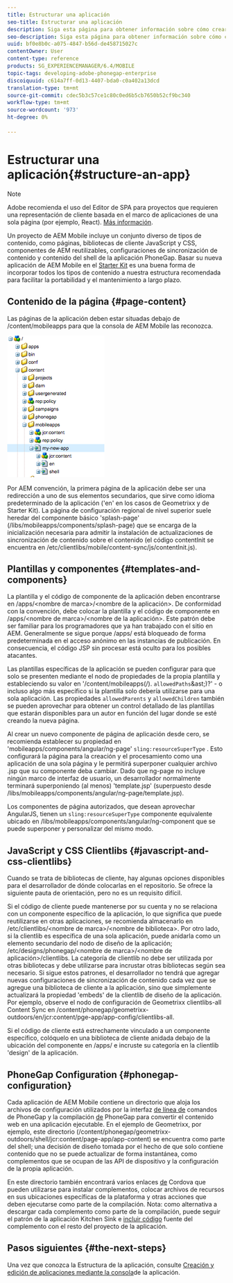 ```yaml
---
title: Estructurar una aplicación
seo-title: Estructurar una aplicación
description: Siga esta página para obtener información sobre cómo crear la estructura de una aplicación. Esta página describe cómo estructurar plantillas y componentes junto con información sobre JavaScript y CSS Clientlibs.
seo-description: Siga esta página para obtener información sobre cómo crear la estructura de una aplicación. Esta página describe cómo estructurar plantillas y componentes junto con información sobre JavaScript y CSS Clientlibs.
uuid: bf0e8b0c-a075-4847-b56d-de458715027c
contentOwner: User
content-type: reference
products: SG_EXPERIENCEMANAGER/6.4/MOBILE
topic-tags: developing-adobe-phonegap-enterprise
discoiquuid: c614a7ff-0d13-4407-bda0-c0a402a13dcd
translation-type: tm+mt
source-git-commit: cdec5b3c57ce1c80c0ed6b5cb7650b52cf9bc340
workflow-type: tm+mt
source-wordcount: '973'
ht-degree: 0%

---
```



# Estructurar una aplicación{#structure-an-app}

>[!NOTE]
>
>Adobe recomienda el uso del Editor de SPA para proyectos que requieren una representación de cliente basada en el marco de aplicaciones de una sola página (por ejemplo, React). [Más información](/help/sites-developing/spa-overview.md).

Un proyecto de AEM Mobile incluye un conjunto diverso de tipos de contenido, como páginas, bibliotecas de cliente JavaScript y CSS, componentes de AEM reutilizables, configuraciones de sincronización de contenido y contenido del shell de la aplicación PhoneGap. Basar su nueva aplicación de AEM Mobile en el [Starter Kit](https://github.com/Adobe-Marketing-Cloud-Apps/aem-phonegap-starter-kit) es una buena forma de incorporar todos los tipos de contenido a nuestra estructura recomendada para facilitar la portabilidad y el mantenimiento a largo plazo.

## Contenido de la página {#page-content}

Las páginas de la aplicación deben estar situadas debajo de /content/mobileapps para que la consola de AEM Mobile las reconozca.

![chlimage_1-52](assets/chlimage_1-52.png)

Por AEM convención, la primera página de la aplicación debe ser una redirección a uno de sus elementos secundarios, que sirve como idioma predeterminado de la aplicación (&#39;en&#39; en los casos de Geometrixx y de Starter Kit). La página de configuración regional de nivel superior suele heredar del componente básico &#39;splash-page&#39; (/libs/mobileapps/components/splash-page) que se encarga de la inicialización necesaria para admitir la instalación de actualizaciones de sincronización de contenido sobre el contenido (el código contentInit se encuentra en /etc/clientlibs/mobile/content-sync/js/contentInit.js).

## Plantillas y componentes {#templates-and-components}

La plantilla y el código de componente de la aplicación deben encontrarse en /apps/&lt;nombre de marca>/&lt;nombre de la aplicación>. De conformidad con la convención, debe colocar la plantilla y el código de componente en /apps/&lt;nombre de marca>/&lt;nombre de la aplicación>. Este patrón debe ser familiar para los programadores que ya han trabajado con el sitio en AEM. Generalmente se sigue porque /apps/ está bloqueado de forma predeterminada en el acceso anónimo en las instancias de publicación. En consecuencia, el código JSP sin procesar está oculto para los posibles atacantes.

Las plantillas específicas de la aplicación se pueden configurar para que solo se presenten mediante el nodo de propiedades de la propia plantilla y estableciendo su valor en &#39;/content/mobileapps(/). `allowedPaths`&amp;ast;)?&#39; - o incluso algo más específico si la plantilla solo debería utilizarse para una sola aplicación. Las propiedades `allowedParents` y `allowedChildren` también se pueden aprovechar para obtener un control detallado de las plantillas que estarán disponibles para un autor en función del lugar donde se esté creando la nueva página.

Al crear un nuevo componente de página de aplicación desde cero, se recomienda establecer su propiedad en &#39;mobileapps/components/angular/ng-page&#39; `sling:resourceSuperType` . Esto configurará la página para la creación y el procesamiento como una aplicación de una sola página y le permitirá superponer cualquier archivo .jsp que su componente deba cambiar. Dado que ng-page no incluye ningún marco de interfaz de usuario, un desarrollador normalmente terminará superponiendo (al menos) &#39;template.jsp&#39; (superpuesto desde /libs/mobileapps/components/angular/ng-page/template.jsp).

Los componentes de página autorizados, que desean aprovechar AngularJS, tienen un `sling:resourceSuperType` componente equivalente ubicado en /libs/mobileapps/components/angular/ng-component que se puede superponer y personalizar del mismo modo.

## JavaScript y CSS Clientlibs {#javascript-and-css-clientlibs}

Cuando se trata de bibliotecas de cliente, hay algunas opciones disponibles para el desarrollador de dónde colocarlas en el repositorio. Se ofrece la siguiente pauta de orientación, pero no es un requisito difícil.

Si el código de cliente puede mantenerse por su cuenta y no se relaciona con un componente específico de la aplicación, lo que significa que puede reutilizarse en otras aplicaciones, se recomienda almacenarlo en /etc/clientlibs/&lt;nombre de marca>/&lt;nombre de biblioteca>. Por otro lado, si la clientlib es específica de una sola aplicación, puede anidarla como un elemento secundario del nodo de diseño de la aplicación; /etc/designs/phonegap/&lt;nombre de marca>/&lt;nombre de aplicación>/clientlibs. La categoría de clientlib no debe ser utilizada por otras bibliotecas y debe utilizarse para incrustar otras bibliotecas según sea necesario. Si sigue estos patrones, el desarrollador no tendrá que agregar nuevas configuraciones de sincronización de contenido cada vez que se agregue una biblioteca de cliente a la aplicación, sino que simplemente actualizará la propiedad &#39;embeds&#39; de la clientlib de diseño de la aplicación. Por ejemplo, observe el nodo de configuración de Geometrixx clientlibs-all Content Sync en /content/phonegap/geometrixx-outdoors/en/jcr:content/pge-app/app-config/clientlibs-all.

Si el código de cliente está estrechamente vinculado a un componente específico, colóquelo en una biblioteca de cliente anidada debajo de la ubicación del componente en /apps/ e incruste su categoría en la clientlib &#39;design&#39; de la aplicación.

## PhoneGap Configuration {#phonegap-configuration}

Cada aplicación de AEM Mobile contiene un directorio que aloja los archivos de configuración utilizados por la interfaz [de línea de](https://github.com/phonegap/phonegap-cli) comandos de PhoneGap y la compilación [de](https://build.phonegap.com/) PhoneGap para convertir el contenido web en una aplicación ejecutable. En el ejemplo de Geometrixx, por ejemplo, este directorio (/content/phonegap/geometrixx-outdoors/shell/jcr:content/page-app/app-content) se encuentra como parte del shell; una decisión de diseño tomada por el hecho de que solo contiene contenido que no se puede actualizar de forma instantánea, como complementos que se ocupan de las API de dispositivo y la configuración de la propia aplicación.

En este directorio también encontrará varios enlaces [de](https://cordova.apache.org/docs/en/edge/guide_appdev_hooks_index.md.html#Hooks%20Guide) Cordova que pueden utilizarse para instalar complementos, colocar archivos de recursos en sus ubicaciones específicas de la plataforma y otras acciones que deben ejecutarse como parte de la compilación. Nota: como alternativa a descargar cada complemento como parte de la compilación, puede seguir el patrón de la aplicación Kitchen Sink e [incluir código](https://github.com/blefebvre/aem-phonegap-kitchen-sink/tree/master/content/src/main/content/jcr_root/content/phonegap/kitchen-sink/shell/_jcr_content/pge-app/app-content/phonegap/plugins) fuente del complemento con el resto del proyecto de la aplicación.

## Pasos siguientes {#the-next-steps}

Una vez que conozca la Estructura de la aplicación, consulte [Creación y edición de aplicaciones mediante la consola](/help/mobile/phonegap-apps-console.md)de la aplicación.
